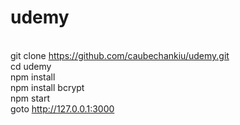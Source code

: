 # udemy

</br>git clone https://github.com/caubechankiu/udemy.git
</br>cd udemy
</br>npm install
</br>npm install bcrypt
</br>npm start
</br>goto http://127.0.0.1:3000
